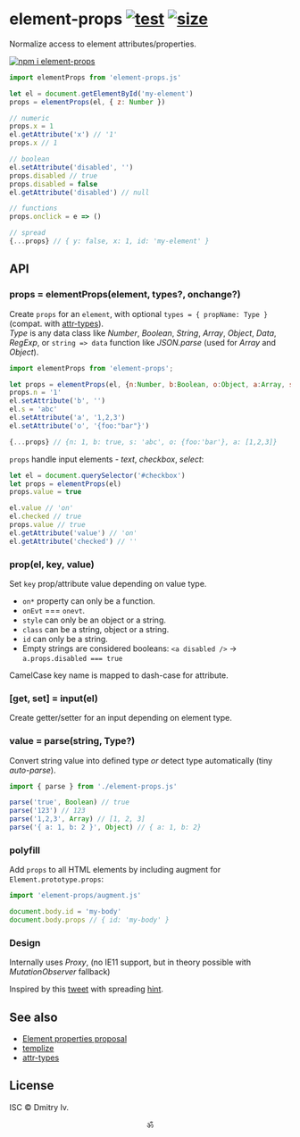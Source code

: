 # element-props <!--[![status](https://travis-ci.org/spectjs/element-props.svg)](https://travis-ci.org/spectjs/element-props)--> [![test](https://github.com/spectjs/element-props/actions/workflows/test.yml/badge.svg)](https://github.com/spectjs/element-props/actions/workflows/test.yml) [![size](https://img.shields.io/bundlephobia/minzip/element-props?label=size)](https://bundlephobia.com/result?p=element-props)

Normalize access to element attributes/properties.

[![npm i element-props](https://nodei.co/npm/element-props.png?mini=true)](https://nodei.co/npm/element-props/)

```js
import elementProps from 'element-props.js'

let el = document.getElementById('my-element')
props = elementProps(el, { z: Number })

// numeric
props.x = 1
el.getAttribute('x') // '1'
props.x // 1

// boolean
el.setAttribute('disabled', '')
props.disabled // true
props.disabled = false
el.getAttribute('disabled') // null

// functions
props.onclick = e => ()

// spread
{...props} // { y: false, x: 1, id: 'my-element' }
```

## API

### props = elementProps(element, types?, onchange?)

Create `props` for an `element`, with optional `types = { propName: Type }` (compat. with [attr-types](https://github.com/qwtel/attr-types)).<br/>
_Type_ is any data class like _Number_, _Boolean_, _String_, _Array_, _Object_, _Data_, _RegExp_, or `string => data` function like _JSON.parse_ (used for _Array_ and _Object_).

```js
import elementProps from 'element-props';

let props = elementProps(el, {n:Number, b:Boolean, o:Object, a:Array, s:String, d:Date}, (key, val) => {})
props.n = '1'
el.setAttribute('b', '')
el.s = 'abc'
el.setAttribute('a', '1,2,3')
el.setAttribute('o', '{foo:"bar"}')

{...props} // {n: 1, b: true, s: 'abc', o: {foo:'bar'}, a: [1,2,3]}
```

`props` handle input elements - _text_, _checkbox_, _select_:

```js
let el = document.querySelector('#checkbox')
let props = elementProps(el)
props.value = true

el.value // 'on'
el.checked // true
props.value // true
el.getAttribute('value') // 'on'
el.getAttribute('checked') // ''
```

### prop(el, key, value)

Set `key` prop/attribute value depending on value type.

* `on*` property can only be a function.
* `onEvt` === `onevt`.
* `style` can only be an object or a string.
* `class` can be a string, object or a string.
* `id` can only be a string.
* Empty strings are considered booleans: `<a disabled />` → `a.props.disabled === true`

CamelCase key name is mapped to dash-case for attribute.

### [get, set] = input(el)

Create getter/setter for an input depending on element type.

### value = parse(string, Type?)

Convert string value into defined type _or_ detect type automatically (tiny _auto-parse_).

```js
import { parse } from './element-props.js'

parse('true', Boolean) // true
parse('123') // 123
parse('1,2,3', Array) // [1, 2, 3]
parse('{ a: 1, b: 2 }', Object) // { a: 1, b: 2}
```


### polyfill

Add `props` to all HTML elements by including augment for `Element.prototype.props`:

```js
import 'element-props/augment.js'

document.body.id = 'my-body'
document.body.props // { id: 'my-body' }
```

### Design

Internally uses _Proxy_, (no IE11 support, but in theory possible with  _MutationObserver_ fallback)

Inspired by this [tweet](https://twitter.com/WebReflection/status/1260948278977409026?s=20) with spreading [hint](https://github.com/tc39/proposal-object-rest-spread/issues/69#issuecomment-633232470).

## See also

* [Element properties proposal](https://github.com/developit/unified-element-properties-proposal)
* [templize](https://github.com/spectjs/templize)
* [attr-types](https://github.com/qwtel/attr-types)

## License

ISC © Dmitry Iv.

<p align="center">ॐ</p>
